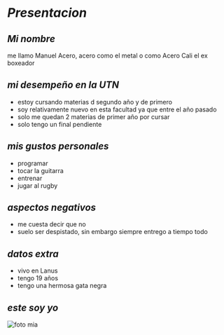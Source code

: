 # *Presentacion*

## *Mi nombre*
me llamo Manuel Acero, acero como el metal o como Acero Cali el ex boxeador

## *mi desempeño en la UTN*
- estoy cursando materias d segundo año y de primero
- soy relativamente nuevo en esta facultad ya que entre el año pasado
- solo me quedan 2 materias de primer año por cursar
- solo tengo un final pendiente

## *mis gustos personales*
- programar
- tocar la guitarra
- entrenar
- jugar al rugby

## *aspectos negativos*
- me cuesta decir que no
- suelo ser despistado, sin embargo siempre entrego a tiempo todo

## *datos extra*
- vivo en Lanus
- tengo 19 años
- tengo una hermosa gata negra


## *este soy yo*
![foto mia](https://github.com/manuelA004/presentaci-n-/assets/164408972/8efea848-4ecd-45c3-bfc9-d0493fd86f15)

